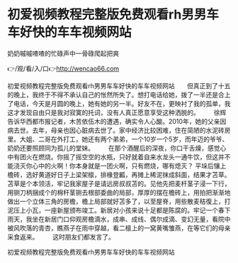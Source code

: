 # 初爱视频教程完整版免费观看rh男男车车好快的车车视频网站
奶奶嘁嘁喳喳的忙碌声中一骨碌爬起把爽

👉/观/看/入/口👉http://wencao66.com

初爱视频教程完整版免费观看rh男男车车好快的车车视频网站　　但真正到了十五的晚上，我终于不得不承认自己的怅然所失了。想打电话给她，拨了一半还是合上了电话，今天是月圆的晚上，她有她的另一半。好友不在，更映衬了我的孤单，我这才发现自由只是我对寂寞的托词，没有人真正愿意享受这种洒脱的。
　　徐辉告诉华西都市报记者，木苦依伍木的遭遇，确实令人心酸。2010年，她的父亲因病去世。去年，母亲也因心脏病去世了。家中经济比较困难，住在简陋的水泥砖房里。大姐、二哥在外打工，她还有两个弟弟，一个10岁一个5岁，而年迈的爷爷、奶奶还要照顾同为孤儿的堂妹。
　　在那个酒醒后的深夜，你口干舌燥，感觉心中有团火在燃烧。你摇了摇空空的水瓶，只好就着自来水龙头一通牛饮，但这并不能浇灭你心中的火啊！你本身就是一团火啊，只有燃烧，哪有熄灭？
平垛后镶上檐砖，选好黄道好日子上梁架檩，排椽登瓤，再摊上稀泥抹成斜面，结果才苫草。苫草是个本领活，牢记我家屋子是请远房叔叔苫的。见他先把麦杆茎子浸一下行，用铡刀柄捆成个的棉秆茎铡去根部委曲的局部，厚厚的摆在檐砖上，用拍把渐渐地做出一个立体三角的房檐，檐上局部就好苫多了，以至屋脊，用些散麦秸復上，打泥压上小瓦，一座新屋颁布竣工。新居对小孩来说十足都是陈腐的。牢记一个春下雨天，我坐在新居门口仰观房檐滴水，成串、成线、偶尔成滴、变幻无量，看院中被风吹落的青杏，瞧燕子在雨中穿越，看二檩上的一窝黄嘴雏燕，在等它们的母亲采食返来。
　　这时朋友们都发言了。

初爱视频教程完整版免费观看rh男男车车好快的车车视频网站
